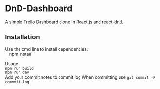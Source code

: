 # DnD-Dashboard
A simple Trello Dashboard clone in React.js and react-dnd.

<h2>Installation</h2>
Use the cmd line to install dependencies.
<br>
```npm install```
<br>

Usage 
<br>
```npm run build```
<br>
```npm run dev```
<br>
Add your commit notes to commit.log When committing use
```git commit -F commmit.log```
